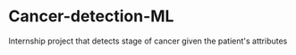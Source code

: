 # Cancer-detection-ML
Internship project that detects stage of cancer given the patient's attributes
